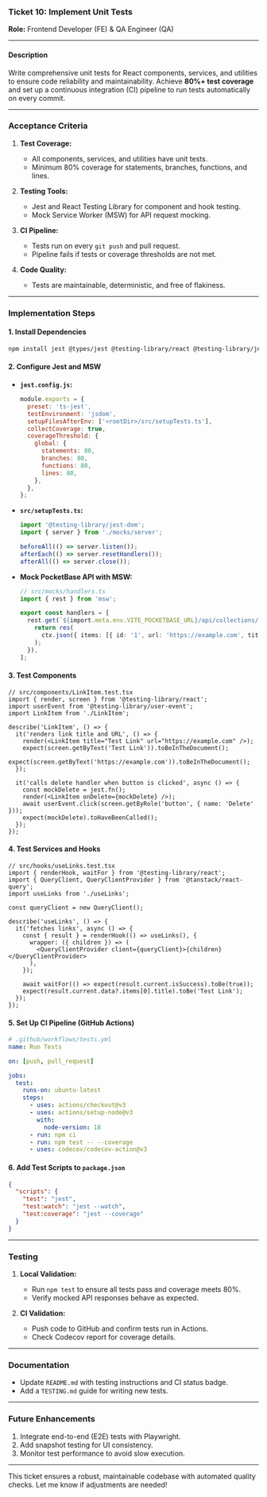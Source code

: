 ### **Ticket 10: Implement Unit Tests**  
**Role:** Frontend Developer (FE) & QA Engineer (QA)  

---

#### **Description**  
Write comprehensive unit tests for React components, services, and utilities to ensure code reliability and maintainability. Achieve **80%+ test coverage** and set up a continuous integration (CI) pipeline to run tests automatically on every commit.  

---

### **Acceptance Criteria**  
1. **Test Coverage:**  
   - All components, services, and utilities have unit tests.  
   - Minimum 80% coverage for statements, branches, functions, and lines.  

2. **Testing Tools:**  
   - Jest and React Testing Library for component and hook testing.  
   - Mock Service Worker (MSW) for API request mocking.  

3. **CI Pipeline:**  
   - Tests run on every `git push` and pull request.  
   - Pipeline fails if tests or coverage thresholds are not met.  

4. **Code Quality:**  
   - Tests are maintainable, deterministic, and free of flakiness.  

---

### **Implementation Steps**  

#### **1. Install Dependencies**  
```bash  
npm install jest @types/jest @testing-library/react @testing-library/jest-dom @testing-library/user-event msw --save-dev  
```

#### **2. Configure Jest and MSW**  
- **`jest.config.js`:**  
  ```js  
  module.exports = {  
    preset: 'ts-jest',  
    testEnvironment: 'jsdom',  
    setupFilesAfterEnv: ['<rootDir>/src/setupTests.ts'],  
    collectCoverage: true,  
    coverageThreshold: {  
      global: {  
        statements: 80,  
        branches: 80,  
        functions: 80,  
        lines: 80,  
      },  
    },  
  };  
  ```  

- **`src/setupTests.ts`:**  
  ```ts  
  import '@testing-library/jest-dom';  
  import { server } from './mocks/server';  

  beforeAll(() => server.listen());  
  afterEach(() => server.resetHandlers());  
  afterAll(() => server.close());  
  ```  

- **Mock PocketBase API with MSW:**  
  ```ts  
  // src/mocks/handlers.ts  
  import { rest } from 'msw';  

  export const handlers = [  
    rest.get(`${import.meta.env.VITE_POCKETBASE_URL}/api/collections/links/records`, (req, res, ctx) => {  
      return res(  
        ctx.json({ items: [{ id: '1', url: 'https://example.com', title: 'Test Link' }] })  
      );  
    }),  
  ];  
  ```  

#### **3. Test Components**  
```tsx  
// src/components/LinkItem.test.tsx  
import { render, screen } from '@testing-library/react';  
import userEvent from '@testing-library/user-event';  
import LinkItem from './LinkItem';  

describe('LinkItem', () => {  
  it('renders link title and URL', () => {  
    render(<LinkItem title="Test Link" url="https://example.com" />);  
    expect(screen.getByText('Test Link')).toBeInTheDocument();  
    expect(screen.getByText('https://example.com')).toBeInTheDocument();  
  });  

  it('calls delete handler when button is clicked', async () => {  
    const mockDelete = jest.fn();  
    render(<LinkItem onDelete={mockDelete} />);  
    await userEvent.click(screen.getByRole('button', { name: 'Delete' }));  
    expect(mockDelete).toHaveBeenCalled();  
  });  
});  
```  

#### **4. Test Services and Hooks**  
```tsx  
// src/hooks/useLinks.test.tsx  
import { renderHook, waitFor } from '@testing-library/react';  
import { QueryClient, QueryClientProvider } from '@tanstack/react-query';  
import useLinks from './useLinks';  

const queryClient = new QueryClient();  

describe('useLinks', () => {  
  it('fetches links', async () => {  
    const { result } = renderHook(() => useLinks(), {  
      wrapper: ({ children }) => (  
        <QueryClientProvider client={queryClient}>{children}</QueryClientProvider>  
      ),  
    });  

    await waitFor(() => expect(result.current.isSuccess).toBe(true));  
    expect(result.current.data?.items[0].title).toBe('Test Link');  
  });  
});  
```  

#### **5. Set Up CI Pipeline (GitHub Actions)**  
```yaml  
# .github/workflows/tests.yml  
name: Run Tests  

on: [push, pull_request]  

jobs:  
  test:  
    runs-on: ubuntu-latest  
    steps:  
      - uses: actions/checkout@v3  
      - uses: actions/setup-node@v3  
        with:  
          node-version: 18  
      - run: npm ci  
      - run: npm test -- --coverage  
      - uses: codecov/codecov-action@v3  
```  

#### **6. Add Test Scripts to `package.json`**  
```json  
{  
  "scripts": {  
    "test": "jest",  
    "test:watch": "jest --watch",  
    "test:coverage": "jest --coverage"  
  }  
}  
```  

---

### **Testing**  
1. **Local Validation:**  
   - Run `npm test` to ensure all tests pass and coverage meets 80%.  
   - Verify mocked API responses behave as expected.  

2. **CI Validation:**  
   - Push code to GitHub and confirm tests run in Actions.  
   - Check Codecov report for coverage details.  

---

### **Documentation**  
- Update `README.md` with testing instructions and CI status badge.  
- Add a `TESTING.md` guide for writing new tests.  

---

### **Future Enhancements**  
1. Integrate end-to-end (E2E) tests with Playwright.  
2. Add snapshot testing for UI consistency.  
3. Monitor test performance to avoid slow execution.  

---

This ticket ensures a robust, maintainable codebase with automated quality checks. Let me know if adjustments are needed!
